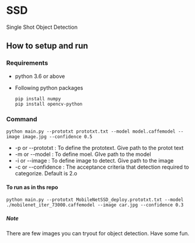 # SSD
Single Shot Object Detection


## How to setup and run

### Requirements 

- python 3.6 or above
- Following python packages

  `pip install numpy`  
  `pip install opencv-python`  

### Command
`python main.py --prototxt prototxt.txt --model model.caffemodel --image image.jpg --confidence 0.5`
- -p or --prototxt : To define the prototext. Give path to the protot text
- -m or --model : To define moel. GIve path to the model 
- -i or --image : To define image to detect. Give path to the image
- -c or --confidence :  The acceptance criteria that detection required to categorize. Default is 2.o

#### To run as in ths repo
`python main.py --prototxt MobileNetSSD_deploy.prototxt.txt --model ./mobilenet_iter_73000.caffemodel --image car.jpg --confidence 0.3
`
##### Note

There are few images you can tryout for object detection. Have some fun.
